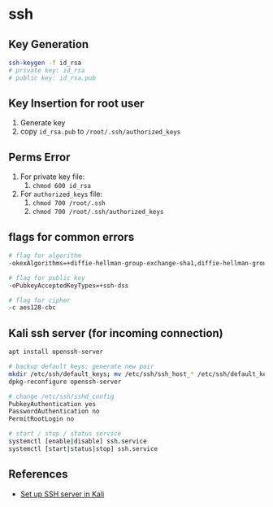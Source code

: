 # ssh

## Key Generation

```bash
ssh-keygen -f id_rsa
# private key: id_rsa
# public key: id_rsa.pub
```

## Key Insertion for root user

1. Generate key
2. copy `id_rsa.pub` to `/root/.ssh/authorized_keys`

## Perms Error

1. For private key file:
    1. `chmod 600 id_rsa`
2. For `authorized_keys` file:
    1. `chmod 700 /root/.ssh`
    2. `chmod 700 /root/.ssh/authorized_keys`

## flags for common errors

```bash
# flag for algorithm
-okexAlgorithms=+diffie-hellman-group-exchange-sha1,diffie-hellman-group14-sha1,diffie-hellman-group1-sha1

# flag for public key
-oPubkeyAcceptedKeyTypes=+ssh-dss

# flag for cipher
-c aes128-cbc
```

## Kali ssh server (for incoming connection)

```bash
apt install openssh-server

# backup default keys; generate new pair
mkdir /etc/ssh/default_keys; mv /etc/ssh/ssh_host_* /etc/ssh/default_keys/
dpkg-reconfigure openssh-server

# change /etc/ssh/sshd_config
PubkeyAuthentication yes
PasswordAuthentication no
PermitRootLogin no

# start / stop / status service
systemctl [enable|disable] ssh.service
systemctl [start|status|stop] ssh.service
```

## References

* [Set up SSH server in Kali](https://www.lmgsecurity.com/enable-start-ssh-kali-linux/)